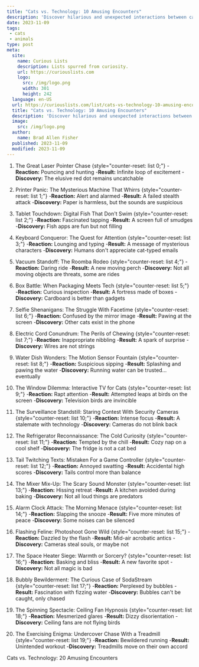 ```yaml
---
title: "Cats vs. Technology: 10 Amusing Encounters"
description: 'Discover hilarious and unexpected interactions between cats and technology in Cats vs. Technology: 10 Amusing Encounters. Prepare to be intrigued and amazed!'
date: 2023-11-09
tags:
 - cats
 - animals
type: post
meta:
  site:
    name: Curious Lists
    description: Lists spurred from curiosity.
    url: https://curiouslists.com
    logo:
      src: /img/logo.png
      width: 301
      height: 242
  language: en-US
  url: https://curiouslists.com/list/cats-vs-technology-10-amusing-encounters
  title: "Cats vs. Technology: 10 Amusing Encounters"
  description: 'Discover hilarious and unexpected interactions between cats and technology in Cats vs. Technology: 10 Amusing Encounters. Prepare to be intrigued and amazed!'
  image:
    src: /img/logo.png
  author:
    name: Brad Allen Fisher
  published: 2023-11-09
  modified: 2023-11-09
---
```



1. The Great Laser Pointer Chase {style="counter-reset: list 0;"}
  -**Reaction:** Pouncing and hunting
  -**Result:** Infinite loop of excitement
  -**Discovery:** The elusive red dot remains uncatchable

2. Printer Panic: The Mysterious Machine That Whirrs {style="counter-reset: list 1;"}
  -**Reaction:** Alert and alarmed
  -**Result:** A failed stealth attack
  -**Discovery:** Paper is harmless, but the sounds are suspicious

3. Tablet Touchdown: Digital Fish That Don't Swim {style="counter-reset: list 2;"}
  -**Reaction:** Fascinated tapping
  -**Result:** A screen full of smudges
  -**Discovery:** Fish apps are fun but not filling

4. Keyboard Conqueror: The Quest for Attention {style="counter-reset: list 3;"}
  -**Reaction:** Lounging and typing
  -**Result:** A message of mysterious characters
  -**Discovery:** Humans don't appreciate cat-typed emails

5. Vacuum Standoff: The Roomba Rodeo {style="counter-reset: list 4;"}
  -**Reaction:** Daring ride
  -**Result:** A new moving perch
  -**Discovery:** Not all moving objects are threats, some are rides

6. Box Battle: When Packaging Meets Tech {style="counter-reset: list 5;"}
  -**Reaction:** Curious inspection
  -**Result:** A fortress made of boxes
  -**Discovery:** Cardboard is better than gadgets

7. Selfie Shenanigans: The Struggle With Facetime {style="counter-reset: list 6;"}
  -**Reaction:** Confused by the mirror image
  -**Result:** Pawing at the screen
  -**Discovery:** Other cats exist in the phone

8. Electric Cord Conundrum: The Perils of Chewing {style="counter-reset: list 7;"}
  -**Reaction:** Inappropriate nibbling
  -**Result:** A spark of surprise
  -**Discovery:** Wires are not strings

9. Water Dish Wonders: The Motion Sensor Fountain {style="counter-reset: list 8;"}
  -**Reaction:** Suspicious sipping
  -**Result:** Splashing and pawing the water
  -**Discovery:** Running water can be trusted... eventually

10. The Window Dilemma: Interactive TV for Cats {style="counter-reset: list 9;"}
  -**Reaction:** Rapt attention
  -**Result:** Attempted leaps at birds on the screen
  -**Discovery:** Television birds are invincible

11. The Surveillance Standstill: Staring Contest With Security Cameras {style="counter-reset: list 10;"}
  -**Reaction:** Intense focus
  -**Result:** A stalemate with technology
  -**Discovery:** Cameras do not blink back

12. The Refrigerator Reconnaissance: The Cold Curiosity {style="counter-reset: list 11;"}
  -**Reaction:** Tempted by the chill
  -**Result:** Cozy nap on a cool shelf
  -**Discovery:** The fridge is not a cat bed

13. Tail Twitching Texts: Mistaken For a Game Controller {style="counter-reset: list 12;"}
  -**Reaction:** Annoyed swatting
  -**Result:** Accidental high scores
  -**Discovery:** Tails control more than balance

14. The Mixer Mix-Up: The Scary Sound Monster {style="counter-reset: list 13;"}
  -**Reaction:** Hissing retreat
  -**Result:** A kitchen avoided during baking
  -**Discovery:** Not all loud things are predators

15. Alarm Clock Attack: The Morning Menace {style="counter-reset: list 14;"}
  -**Reaction:** Slapping the snooze
  -**Result:** Five more minutes of peace
  -**Discovery:** Some noises can be silenced

16. Flashing Feline: Photoshoot Gone Wild {style="counter-reset: list 15;"}
  -**Reaction:** Dazzled by the flash
  -**Result:** Mid-air acrobatic antics
  -**Discovery:** Cameras steal souls, or maybe not

17. The Space Heater Siege: Warmth or Sorcery? {style="counter-reset: list 16;"}
  -**Reaction:** Basking and bliss
  -**Result:** A new favorite spot
  -**Discovery:** Not all magic is bad

18. Bubbly Bewilderment: The Curious Case of SodaStream {style="counter-reset: list 17;"}
  -**Reaction:** Perplexed by bubbles
  -**Result:** Fascination with fizzing water
  -**Discovery:** Bubbles can't be caught, only chased

19. The Spinning Spectacle: Ceiling Fan Hypnosis {style="counter-reset: list 18;"}
  -**Reaction:** Mesmerized glares
  -**Result:** Dizzy disorientation
  -**Discovery:** Ceiling fans are not flying birds

20. The Exercising Enigma: Undercover Chase With a Treadmill {style="counter-reset: list 19;"}
  -**Reaction:** Bewildered running
  -**Result:** Unintended workout
  -**Discovery:** Treadmills move on their own accord

Cats vs. Technology: 20 Amusing Encounters